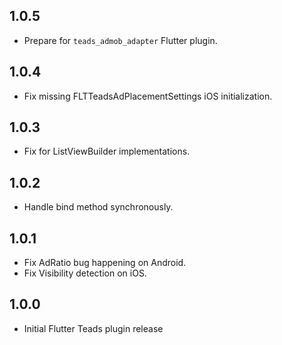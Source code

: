 ## 1.0.5

* Prepare for `teads_admob_adapter` Flutter plugin.

## 1.0.4

* Fix missing FLTTeadsAdPlacementSettings iOS initialization.

## 1.0.3

* Fix for ListViewBuilder implementations.

## 1.0.2

* Handle bind method synchronously.

## 1.0.1

* Fix AdRatio bug happening on Android.
* Fix Visibility detection on iOS.

## 1.0.0

* Initial Flutter Teads plugin release


